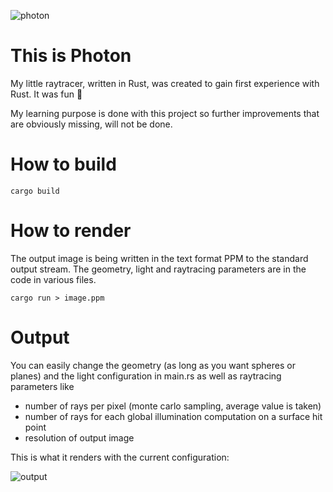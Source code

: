 
![photon](https://github.com/user-attachments/assets/207d65ca-114b-4fb7-88da-b002a4943941)

# This is Photon

My little raytracer, written in Rust, was created to gain first experience with Rust. It was fun 🤖

My learning purpose is done with this project so further improvements that are obviously missing, will not be done.

# How to build

```
cargo build
```

# How to render

The output image is being written in the text format PPM to the standard output stream. The geometry, light and raytracing parameters are in the code in various files.

```
cargo run > image.ppm
```

# Output

You can easily change the geometry (as long as you want spheres or planes) and the light configuration in main.rs as well as raytracing parameters like 
- number of rays per pixel (monte carlo sampling, average value is taken)
- number of rays for each global illumination computation on a surface hit point
- resolution of output image

This is what it renders with the current configuration:

![output](https://github.com/user-attachments/assets/fd2a88be-3d56-4365-8ebf-93d1f728c6ac)

